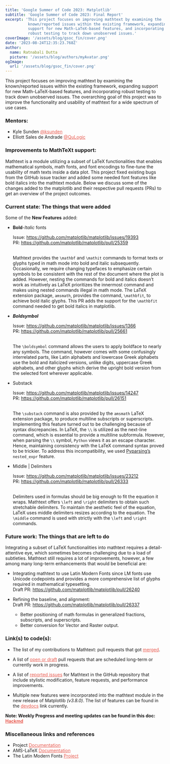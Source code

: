 ```yaml
---
title: 'Google Summer of Code 2023: Matplotlib'
subtitle: 'Google Summer of Code 2023: Final Report'
excerpt: 'This project focuses on improving mathtext by examining the
          known/reported issues within the existing framework, expanding
          support for new Math-LaTeX-based features, and incorporating
          robust testing to track down unobserved issues.' 
coverImage: '/assets/blog/gsoc_fin/cover.png'
date: '2023-08-24T12:35:23.768Z' 
author:
  name: Ratnabali Dutta
  picture: '/assets/blog/authors/myAvatar.png'
ogImage:
  url: '/assets/blog/gsoc_fin/cover.png'
---
```


This project focuses on improving mathtext by examining the known/reported
issues within the existing framework, expanding support for new Math-LaTeX-based
features, and incorporating robust testing to track down unobserved issues. The
overarching goal of this project was to improve the functionality and usability
of mathtext for a wide spectrum of use cases.

### Mentors:

* Kyle Sunden <a href="https://github.com/ksunden" target="_blank" style="color: #E85A4F">@ksunden</a>
* Elliott Sales de Andrade <a href="https://github.com/QuLogic" target="_blank" style="color: #E85A4F">@QuLogic</a>


### Improvements to MathTeXt support:

Mathtext is a module utilizing a subset of LaTeX functionalities that enables
mathematical symbols, math fonts, and font encodings to fine-tune the usability
of math texts inside a data plot. This project fixed existing bugs from the
GitHub issue tracker and added some needed font features like bold italics into
the mathtext module. Below we discuss some of the changes added to the
matplotlib and their respective pull requests (PRs) to get an overview of the
project outcomes.

### Current state: The things that were added 

Some of the **New Features** added: 

* **Bold**-_Italic_ fonts

  <div>Issue: <a style="text-decoration: underline;" href="https://github.com/matplotlib/matplotlib/issues/19393">
    https://github.com/matplotlib/matplotlib/issues/19393</a></div>
  <div>PR: <a style="text-decoration: underline;" href="https://github.com/matplotlib/matplotlib/pull/25359">
    https://github.com/matplotlib/matplotlib/pull/25359</a></div>
  <br />
  
  Mathtext provides the `\mathbf` and `\mathit` commands to format texts or
  glyphs typed in math mode into bold and italic subsequently. Occasionally, we
  require changing typefaces to emphasize certain symbols to be consistent with
  the rest of the document where the plot is added. However, nesting the commands
  for bold and italics doesn’t work as intuitively as LaTeX prioritizes the
  innermost command and makes using nested commands illegal in math mode.
  The LaTeX extension package, `amsmath`, provides the command, `\mathbfit`, to
  achieve bold italic glyphs. This PR adds the support for the `\mathbfit` command
  needed to get bold italics in matplotlib.

* _**Boldsymbol**_

  <div>Issue: <a style="text-decoration: underline;" href="https://github.com/matplotlib/matplotlib/issues/1366">
    https://github.com/matplotlib/matplotlib/issues/1366</a></div>
  <div>PR: <a style="text-decoration: underline;" href="https://github.com/matplotlib/matplotlib/pull/25661">
    https://github.com/matplotlib/matplotlib/pull/25661</a></div>
  <br />

  The `\boldsymbol` command allows the users to apply boldface to nearly any
  symbols. The command, however comes with some confusingly interrelated parts,
  like Latin alphabets and lowercase Greek alphabets use the bold and
  italicized versions, unlike digits, uppercase Greek alphabets, and other
  glyphs which derive the upright bold version from the selected font
  wherever applicable.

* Substack

  <div>Issue: <a style="text-decoration: underline;" href="https://github.com/matplotlib/matplotlib/issues/14247">
    https://github.com/matplotlib/matplotlib/issues/14247</a></div>
  <div>PR: <a style="text-decoration: underline;" href="https://github.com/matplotlib/matplotlib/pull/26151">
    https://github.com/matplotlib/matplotlib/pull/26151</a></div>
  <br />

  The `\substack` command is also provided by the `amsmath` LaTeX extension
  package, to produce multiline subscripts or superscripts. Implementing this
  feature turned out to be challenging because of syntax discrepancies. In LaTeX,
  the `\\` is utilized as the next-line command, which is essential to provide a
  multiline subformula. However, when parsing the `\\` symbol, `Python` views it
  as an escape character. Hence, maintaining consistency with the LaTeX command
  syntax proved to be trickier. To address this incompatibility, we used
  [Pyparsing’s](https://pyparsing-docs.readthedocs.io/en/latest/pyparsing.html)
  `nested_expr` feature.

* Middle | Delimiters

  <div>Issue: <a style="text-decoration: underline;" href="https://github.com/matplotlib/matplotlib/issues/23212">
    https://github.com/matplotlib/matplotlib/issues/23212</a></div>
  <div>PR: <a style="text-decoration: underline;" href="https://github.com/matplotlib/matplotlib/pull/26333">
    https://github.com/matplotlib/matplotlib/pull/26333</a></div>
  <br />

  Delimiters used in formulas should be big enough to fit the equation it wraps.
  Mathtext offers `\left` and `\right` delimiters to obtain such stretchable
  delimiters. To maintain the aesthetic feel of the equation, LaTeX uses middle
  delimiters resizes according to the equation. The `\middle` command is used
  with strictly with the `\left` and `\right` commands.

### Future work: The things that are left to do 

Integrating a subset of LaTeX functionalities into mathtext requires a
detail-attentive eye, which sometimes becomes challenging due to a load of
subtleties. Mathtext still requires a lot of improvements, however, a few among
many long-term enhancements that would be beneficial are:

* Integrating mathtext to use Latin Modern Fonts since LM fonts use Unicode
  codepoints and provides a more comprehensive list of glyphs required in
  mathematical typesetting.
  <br/>
  Draft PR: <a style="text-decoration: underline;" href="https://github.com/matplotlib/matplotlib/pull/26240">
    https://github.com/matplotlib/matplotlib/pull/26240</a>

* Refining the baseline, and alignment:
  <br />
  Draft PR: <a style="text-decoration: underline;" href="https://github.com/matplotlib/matplotlib/pull/26337">
    https://github.com/matplotlib/matplotlib/pull/26337</a>
    * Better positioning of math formulas in generalized fractions, subscripts,
      and superscripts.
    * Better conversion for Vector and Raster output.

### Link(s) to code(s): 

- The list of my contributions to Mathtext: pull requests that got
  <a href="https://github.com/matplotlib/matplotlib/pulls?q=is%3Apr+author%3AdevRD+is%3Aclosed" target="_blank" style="color: #E85A4F">merged</a>.

- A list of 
  <a href="https://github.com/matplotlib/matplotlib/pulls/devRD" target="_blank" style="color: #E85A4F">open or draft</a>
pull requests that are scheduled long-term or currently work in progress.

- A list of
  <a href="https://github.com/matplotlib/matplotlib/issues?page=1&q=is%3Aopen+is%3Aissue+label%3A%22topic%3A+text%2Fmathtext%22" target="_blank" style="color: #E85A4F">reported issues</a>
  for Mathtext in the GitHub repository that include stylistic modification,
  feature requests, and performance improvements.

- Multiple new features were incorporated into the mathtext module in the new
  release of Matplotlib _(v3.8.0)_. The list of features can be found in the
  <a href="https://matplotlib.org/devdocs/users/next_whats_new.html" target="_blank" style="color: #E85A4F">devdocs</a>
  link currently.

**Note: Weekly Progress and meeting updates can be found in this doc:** <a href="https://hackmd.io/@matplotlib/Sk0Uo0NP3" target="_blank" style="color: #E85A4F; font-weight: bold">Hackmd</a> 

### Miscellaneous links and references

- Project <a href="https://matplotlib.org/stable/tutorials/text/mathtext.html" target="_blank" style="color: #E85A4F">Documentation</a>
- AMS-LaTeX <a href="http://www.ams.org/arc/tex/amsmath/amsldoc.pdf" target="_blank" style="color: #E85A4F">Documentation</a>
- The Latin Modern Fonts <a href="https://www.gust.org.pl/projects/e-foundry/latin-modern" target="_blank" style="color: #E85A4F">Project</a>
